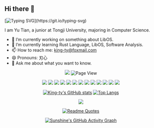 ## Hi there 👋

[![Typing SVG](https://readme-typing-svg.herokuapp.com?size=24&color=2E95F7&vCenter=true&lines=Have+a+nice+day!)](https://git.io/typing-svg)

I am Yu Tian, a junior at Tongji University, majoring in Computer Science.
- 🔭 I’m currently working on something about LibOS.
- 🌱 I’m currently learning Rust Language, LibOS, Software Analysis.
- 📫 How to reach me: king-ty@foxmail.com
- 😄 Pronouns: 刃心
- 💬 Ask me about what you want to know.

<div align="center">
  
  [![](https://img.shields.io/badge/website-%E4%B8%AA%E4%BA%BA%E7%BD%91%E7%AB%99-blue)](https://king-ty.top/)
  ![Page View](https://visitor-badge.glitch.me/badge?page_id=King-ty.King-ty)
  
  [![](https://img.shields.io/badge/-C++-269539?style=flat-square&logo=c%2B%2B&logoColor=ffffff)](https://www.cplusplus.com/)
  [![](https://img.shields.io/badge/-Python-3776AB?style=flat-square&logo=python&logoColor=ffffff)](https://www.python.org/)
  [![](https://img.shields.io/badge/-JavaScript-f7e018?style=flat-square&logo=javascript&logoColor=white)](https://www.ecma-international.org/)
  [![](https://img.shields.io/badge/-HTML5-E34F26?style=flat-square&logo=html5&logoColor=white)](https://html.spec.whatwg.org/)
  [![](https://img.shields.io/badge/-CSS3-1572B6?style=flat-square&logo=css3&logoColor=white)](https://www.w3.org/Style/CSS/)
  [![](https://img.shields.io/badge/TypeScript-cb3837?style=flat-square&logo=TypeScript&logoColor=ffffff)](https://www.typescriptlang.org/)
  [![](https://img.shields.io/badge/Shell-f05032?style=flat-square&logo=powershell&logoColor=ffffff)](https://www.shell.com/)
  [![](https://img.shields.io/badge/-MySQL-003545?style=flat-square&logo=mysql&logoColor=white)](https://www.mysql.com/)
  [![](https://img.shields.io/badge/-NPM-cb3837?style=flat-square&logo=npm&logoColor=white)](https://npmjs.com/)
  [![](https://img.shields.io/badge/-Git-f05032?style=flat-square&logo=git&logoColor=white)](https://git-scm.com/)
  [![](https://img.shields.io/badge/-Vue.js-4fc08d?style=flat-square&logo=vue.js&logoColor=ffffff)](https://vuejs.org/)
  [![](https://img.shields.io/badge/-Electron-6DB33F?style=flat-square&logo=electron&logoColor=ffffff)](https://www.electronjs.org/)
  [![](https://img.shields.io/badge/-Markdown-2496ED?style=flat-square&logo=markdown&logoColor=white)](https://daringfireball.net/projects/markdown/)
  
  [![King-ty's GitHub stats](https://github-readme-stats.vercel.app/api?username=King-ty)](https://github.com/anuraghazra/github-readme-stats)  <!-- Stats  -->
  [![Top Langs](https://github-readme-stats.vercel.app/api/top-langs/?username=King-ty)](https://github.com/anuraghazra/github-readme-stats)  <!-- Most used language -->
  
  <!-- GitHub奖杯🏆 -->
  <img  src="https://github-profile-trophy.vercel.app/?username=King-ty&theme=gruvbox&row=1&column=6&no-frame=true&no-bg=true" />
  
  [![Readme Quotes](https://quotes-github-readme.vercel.app/api?type=horizontal&theme=light)](https://github.com/piyushsuthar/github-readme-quotes)
  
  [![Sunshine's GitHub Activity Graph](https://activity-graph.herokuapp.com/graph?username=King-ty&theme=github)](https://github.com/King-ty)
  
</div>


<!--
**King-ty/King-ty** is a ✨ _special_ ✨ repository because its `README.md` (this file) appears on your GitHub profile.

Here are some ideas to get you started:

- 🔭 I’m currently working on ...
- 🌱 I’m currently learning ...
- 👯 I’m looking to collaborate on ...
- 🤔 I’m looking for help with ...
- 💬 Ask me about ...
- 📫 How to reach me: ...
- 😄 Pronouns: ...
- ⚡ Fun fact: ...
-->
